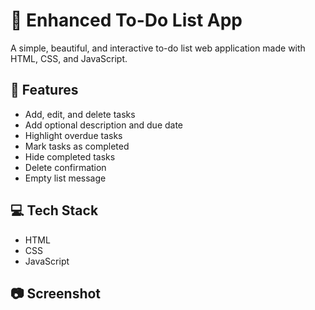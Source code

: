 # 📝 Enhanced To-Do List App

A simple, beautiful, and interactive to-do list web application made with HTML, CSS, and JavaScript.

## 🔧 Features

- Add, edit, and delete tasks  
- Add optional description and due date  
- Highlight overdue tasks  
- Mark tasks as completed  
- Hide completed tasks  
- Delete confirmation  
- Empty list message

## 💻 Tech Stack

- HTML  
- CSS  
- JavaScript

## 📷 Screenshot

